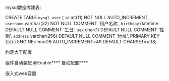 mysql数据库建表:

CREATE TABLE `mysql_user` (
  `id` int(11) NOT NULL AUTO_INCREMENT,
  `username` varchar(32) NOT NULL COMMENT '用户名称',
  `birthday` datetime DEFAULT NULL COMMENT '生日',
  `sex` char(1) DEFAULT NULL COMMENT '性别',
  `address` varchar(256) DEFAULT NULL COMMENT '地址',
  PRIMARY KEY (`id`)
) ENGINE=InnoDB AUTO_INCREMENT=49 DEFAULT CHARSET=utf8;

约定大于配置

组件自动装配      @Enable**** 自动配置****

嵌入式web容器


